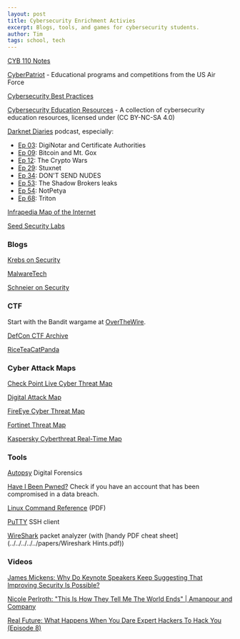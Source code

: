 ```yaml
---
layout: post
title: Cybersecurity Enrichment Activies
excerpt: Blogs, tools, and games for cybersecurity students.
author: Tim
tags: school, tech
---
```


[CYB 110 Notes](/2021/06/18/cyb-110.html) 

[CyberPatriot](https://www.uscyberpatriot.org/) - Educational programs and competitions from the US Air Force  

[Cybersecurity Best Practices](/2020/02/15/cybersecurity.html)  

[Cybersecurity Education Resources](https://www.cybersec-teaching.info/) - A collection of cybersecurity education resources, licensed under (CC BY-NC-SA 4.0)

[Darknet Diaries](https://darknetdiaries.com/) podcast, especially:  
* [Ep 03](https://darknetdiaries.com/episode/3/): DigiNotar and Certificate Authorities  
* [Ep 09](https://darknetdiaries.com/episode/9/): Bitcoin and Mt. Gox  
* [Ep 12](https://darknetdiaries.com/episode/12/): The Crypto Wars  
* [Ep 29](https://darknetdiaries.com/episode/29/): Stuxnet  
* [Ep 34](https://darknetdiaries.com/episode/34/): DON'T SEND NUDES  
* [Ep 53](https://darknetdiaries.com/episode/53/): The Shadow Brokers leaks
* [Ep 54](https://darknetdiaries.com/episode/54/): NotPetya  
* [Ep 68](https://darknetdiaries.com/episode/68/): Triton  

[Infrapedia Map of the Internet](https://www.infrapedia.com/app)

[Seed Security Labs](https://seedsecuritylabs.org/)

### Blogs
[Krebs on Security](https://krebsonsecurity.com/)  

[MalwareTech](https://www.malwaretech.com/)  

[Schneier on Security](https://www.schneier.com/)  

### CTF
Start with the Bandit wargame at [OverTheWire](https://overthewire.org/wargames).  

[DefCon CTF Archive](https://archive.ooo/)  

[RiceTeaCatPanda](https://riceteacatpanda.wtf/)  

### Cyber Attack Maps
[Check Point Live Cyber Threat Map](https://threatmap.checkpoint.com/)  

[Digital Attack Map](https://www.digitalattackmap.com/#anim=1&color=0&country=ALL&list=0&time=18463&view=map)  

[FireEye Cyber Threat Map](https://www.fireeye.com/cyber-map/threat-map.html)  

[Fortinet Threat Map](https://threatmap.fortiguard.com/)  

[Kaspersky Cyberthreat Real-Time Map](https://cybermap.kaspersky.com/)  

### Tools
[Autopsy](https://www.autopsy.com/) Digital Forensics  

[Have I Been Pwned?](https://haveibeenpwned.com/) Check if you have an account that has been compromised in a data breach.  

[Linux Command Reference](../../../../../papers/Linux-Reference-1.pdf) (PDF)  

[PuTTY](https://putty.org/) SSH client  

[WireShark](https://www.wireshark.org/) packet analyzer (with [handy PDF cheat sheet](../../../../../papers/Wireshark Hints.pdf))  

### Videos
[James Mickens: Why Do Keynote Speakers Keep Suggesting That Improving Security Is Possible?](https://www.youtube.com/watch?v=ajGX7odA87k)

[Nicole Perlroth: "This Is How They Tell Me The World Ends" | Amanpour and Company](https://www.youtube.com/watch?v=zVz2BFltJ80)

[Real Future: What Happens When You Dare Expert Hackers To Hack You (Episode 8)](https://www.youtube.com/watch?v=bjYhmX_OUQQ)
